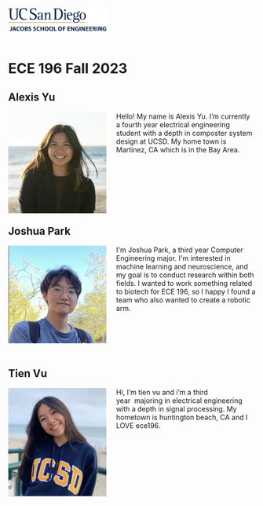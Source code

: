 <img src="ucsdlogo.png" alt="drawing" width="200"/>
<br/><br/>


# ECE 196 Fall 2023

## Alexis Yu

<p><img src="Alexis.png" alt="Tien" style="float:left;width:200px;padding: 0px 20px 0px 0px;">Hello! My name is Alexis Yu. I’m currently a fourth year electrical engineering student with a depth in composter system design at UCSD. My home town is Martinez, CA which is in the Bay Area. </p>

<br/><br/>
<br/><br/>
<br/><br/>
## Joshua Park

<p><img src="Josh.png" alt="Josh" style="float:left;width:200px;padding: 0px 20px 0px 0px;">I'm Joshua Park, a third year Computer Engineering major. I'm interested in machine learning and neuroscience, and my goal is to conduct research within both fields. I wanted to work something related to biotech for ECE 196, so I happy I found a team who also wanted to create a robotic arm. </p>

<br/><br/>
<br/><br/>
## Tien Vu

<p><img src="tien.png" alt="Tien" style="float:left;width:200px;padding: 0px 20px 0px 0px;">Hi, I’m tien vu and i’m a third year  majoring in electrical engineering with a depth in signal processing. My hometown is huntington beach, CA and I LOVE ece196.</p>